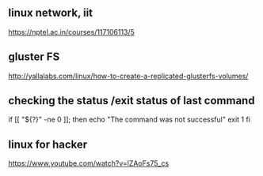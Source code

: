 ## linux network, iit 
https://nptel.ac.in/courses/117106113/5

## gluster FS
http://yallalabs.com/linux/how-to-create-a-replicated-glusterfs-volumes/

## checking the status /exit status of last command


if [[ "${?}" -ne 0 ]]; then
   echo "The command was not successful"
   exit 1
fi

## linux for hacker
https://www.youtube.com/watch?v=lZAoFs75_cs
